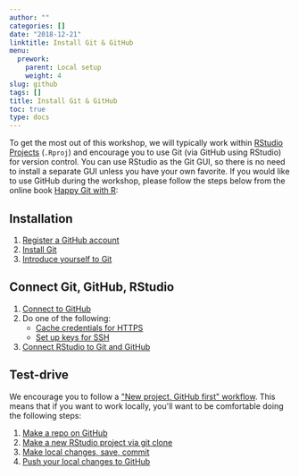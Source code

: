 ```yaml
---
author: ""
categories: []
date: "2018-12-21"
linktitle: Install Git & GitHub
menu:
  prework:
    parent: Local setup
    weight: 4
slug: github
tags: []
title: Install Git & GitHub
toc: true
type: docs
---
```



To get the most out of this workshop, we will typically work within [RStudio Projects](https://support.rstudio.com/hc/en-us/articles/200526207-Using-Projects) (`.Rproj`) and encourage you to use Git (via GitHub using RStudio) for version control. You can use RStudio as the Git GUI, so there is no need to install a separate GUI unless you have your own favorite. If you would like to use GitHub during the workshop, please follow the steps below from the online book [Happy Git with R](http://happygitwithr.com/):

## Installation

1. [Register a GitHub account](http://happygitwithr.com/github-acct.html)
1. [Install Git](http://happygitwithr.com/install-git.html) 
1. [Introduce yourself to Git](http://happygitwithr.com/hello-git.html)

## Connect Git, GitHub, RStudio

1. [Connect to GitHub](http://happygitwithr.com/push-pull-github.html)
1. Do one of the following:
    - [Cache credentials for HTTPS](http://happygitwithr.com/credential-caching.html)
    - [Set up keys for SSH](http://happygitwithr.com/ssh-keys.html)
1. [Connect RStudio to Git and GitHub](http://happygitwithr.com/rstudio-git-github.html)

## Test-drive

We encourage you to follow a ["New project, GitHub first" workflow](http://happygitwithr.com/new-github-first.html). This means that if you want to work locally, you'll want to be comfortable doing the following steps:

1. [Make a repo on GitHub](http://happygitwithr.com/new-github-first.html#make-a-repo-on-github-1)
1. [Make a new RStudio project via git clone](http://happygitwithr.com/new-github-first.html#new-rstudio-project-via-git-clone)
1. [Make local changes, save, commit](http://happygitwithr.com/new-github-first.html#make-local-changes-save-commit-1)
1. [Push your local changes to GitHub](http://happygitwithr.com/new-github-first.html#push-your-local-changes-to-github)
